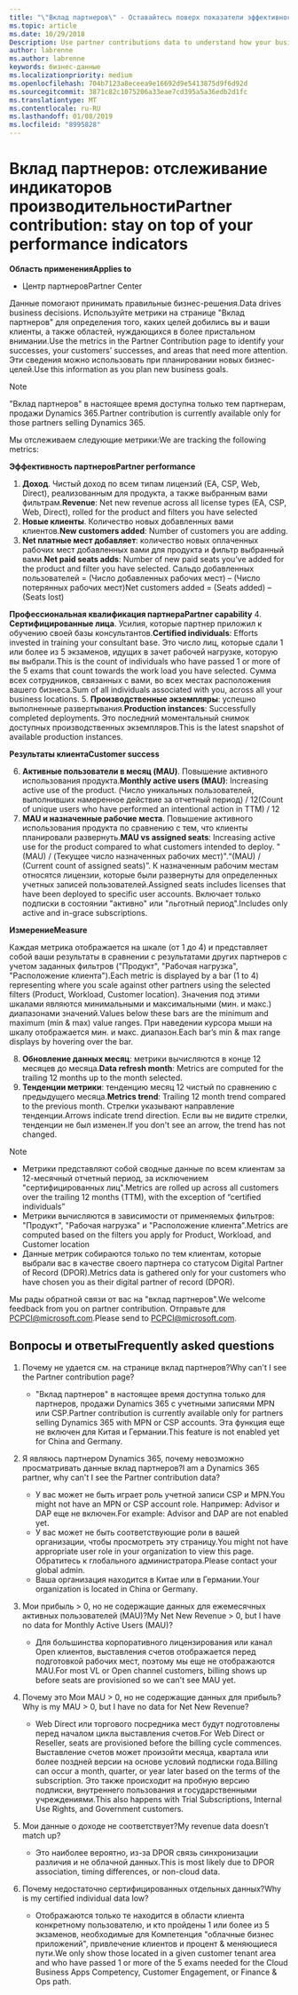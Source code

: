 ```yaml
---
title: "\"Вклад партнеров\" - Оставайтесь поверх показатели эффективности | Центр партнеров"
ms.topic: article
ms.date: 10/29/2018
Description: Use partner contributions data to understand how your business is growing and succeeding
author: labrenne
ms.author: labrenne
keywords: бизнес-данные
ms.localizationpriority: medium
ms.openlocfilehash: 704b7123a8eceea9e16692d9e5413875d9f6d92d
ms.sourcegitcommit: 3871c82c1075206a33eae7cd395a5a36edb2d1fc
ms.translationtype: MT
ms.contentlocale: ru-RU
ms.lasthandoff: 01/08/2019
ms.locfileid: "8995828"
---
```

# <a name="partner-contribution-stay-on-top-of-your-performance-indicators"></a><span data-ttu-id="39709-103">Вклад партнеров: отслеживание индикаторов производительности</span><span class="sxs-lookup"><span data-stu-id="39709-103">Partner contribution: stay on top of your performance indicators</span></span>

**<span data-ttu-id="39709-104">Область применения</span><span class="sxs-lookup"><span data-stu-id="39709-104">Applies to</span></span>**
- <span data-ttu-id="39709-105">Центр партнеров</span><span class="sxs-lookup"><span data-stu-id="39709-105">Partner Center</span></span>

<span data-ttu-id="39709-106">Данные помогают принимать правильные бизнес-решения.</span><span class="sxs-lookup"><span data-stu-id="39709-106">Data drives business decisions.</span></span> <span data-ttu-id="39709-107">Используйте метрики на странице "Вклад партнеров" для определения того, каких целей добились вы и ваши клиенты, а также областей, нуждающихся в более пристальном внимании.</span><span class="sxs-lookup"><span data-stu-id="39709-107">Use the metrics in the Partner Contribution page to identify your successes, your customers’ successes, and areas that need more attention.</span></span> <span data-ttu-id="39709-108">Эти сведения можно использовать при планировании новых бизнес-целей.</span><span class="sxs-lookup"><span data-stu-id="39709-108">Use this information as you plan new business goals.</span></span>

>[!NOTE]
><span data-ttu-id="39709-109">"Вклад партнеров" в настоящее время доступна только тем партнерам, продажи Dynamics 365.</span><span class="sxs-lookup"><span data-stu-id="39709-109">Partner contribution is currently available only for those partners selling Dynamics 365.</span></span>

<span data-ttu-id="39709-110">Мы отслеживаем следующие метрики:</span><span class="sxs-lookup"><span data-stu-id="39709-110">We are tracking the following metrics:</span></span>

**<span data-ttu-id="39709-111">Эффективность партнеров</span><span class="sxs-lookup"><span data-stu-id="39709-111">Partner performance</span></span>**

1. <span data-ttu-id="39709-112">**Доход**. Чистый доход по всем типам лицензий (EA, CSP, Web, Direct), реализованным для продукта, а также выбранным вами фильтрам.</span><span class="sxs-lookup"><span data-stu-id="39709-112">**Revenue**: Net new revenue across all license types (EA, CSP, Web, Direct), rolled for the product and filters you have selected</span></span>
2. <span data-ttu-id="39709-113">**Новые клиенты**. Количество новых добавленных вами клиентов.</span><span class="sxs-lookup"><span data-stu-id="39709-113">**New customers added**: Number of customers you are adding.</span></span>
3. <span data-ttu-id="39709-114">**Net платные мест добавляет**: количество новых оплаченных рабочих мест добавленных вами для продукта и фильтр выбранный вами.</span><span class="sxs-lookup"><span data-stu-id="39709-114">**Net paid seats adds**: Number of new paid seats you’ve added for the product and filter you have selected.</span></span>  <span data-ttu-id="39709-115">Сальдо добавленных пользователей = (Число добавленных рабочих мест) – (Число потерянных рабочих мест)</span><span class="sxs-lookup"><span data-stu-id="39709-115">Net customers added = (Seats added) – (Seats lost)</span></span> 

**<span data-ttu-id="39709-116">Профессиональная квалификация партнера</span><span class="sxs-lookup"><span data-stu-id="39709-116">Partner capability</span></span>**
4. <span data-ttu-id="39709-117">**Сертифицированные лица**. Усилия, которые партнер приложил к обучению своей базы консультантов.</span><span class="sxs-lookup"><span data-stu-id="39709-117">**Certified individuals**: Efforts invested in training your consultant base.</span></span> <span data-ttu-id="39709-118">Это число лиц, которые сдали 1 или более из 5 экзаменов, идущих в зачет рабочей нагрузке, которую вы выбрали.</span><span class="sxs-lookup"><span data-stu-id="39709-118">This is the count of individuals who have passed 1 or more of the 5 exams that count towards the work load you have selected.</span></span> <span data-ttu-id="39709-119">Сумма всех сотрудников, связанных с вами, во всех местах расположения вашего бизнеса.</span><span class="sxs-lookup"><span data-stu-id="39709-119">Sum of all individuals associated with you, across all your business locations.</span></span>
5. <span data-ttu-id="39709-120">**Производственные экземпляры**: успешно выполненные развертывания.</span><span class="sxs-lookup"><span data-stu-id="39709-120">**Production instances**: Successfully completed deployments.</span></span> <span data-ttu-id="39709-121">Это последний моментальный снимок доступных производственных экземпляров.</span><span class="sxs-lookup"><span data-stu-id="39709-121">This is the latest snapshot of available production instances.</span></span>

**<span data-ttu-id="39709-122">Результаты клиента</span><span class="sxs-lookup"><span data-stu-id="39709-122">Customer success</span></span>**

6.  <span data-ttu-id="39709-123">**Активные пользователи в месяц (MAU)**. Повышение активного использования продукта.</span><span class="sxs-lookup"><span data-stu-id="39709-123">**Monthly active users (MAU)**: Increasing active use of the product.</span></span>
<span data-ttu-id="39709-124">(Число уникальных пользователей, выполнивших намеренное действие за отчетный период) / 12</span><span class="sxs-lookup"><span data-stu-id="39709-124">(Count of unique users who have performed an intentional action in TTM) / 12</span></span>
7. <span data-ttu-id="39709-125">**MAU и назначенные рабочие места**. Повышение активного использования продукта по сравнению с тем, что клиенты планировали развернуть.</span><span class="sxs-lookup"><span data-stu-id="39709-125">**MAU vs assigned seats**: Increasing active use for the product compared to what customers intended to deploy.</span></span> <span data-ttu-id="39709-126">"(MAU) / (Текущее число назначенных рабочих мест)".</span><span class="sxs-lookup"><span data-stu-id="39709-126">“(MAU) / (Current count of assigned seats)”.</span></span> <span data-ttu-id="39709-127">К назначенным рабочим местам относятся лицензии, которые были развернуты для определенных учетных записей пользователей.</span><span class="sxs-lookup"><span data-stu-id="39709-127">Assigned seats includes licenses that have been deployed to specific user accounts.</span></span>  <span data-ttu-id="39709-128">Включает только подписки в состоянии "активно" или "льготный период".</span><span class="sxs-lookup"><span data-stu-id="39709-128">Includes only active and in-grace subscriptions.</span></span> 


**<span data-ttu-id="39709-129">Измерение</span><span class="sxs-lookup"><span data-stu-id="39709-129">Measure</span></span>**

<span data-ttu-id="39709-130">Каждая метрика отображается на шкале (от 1 до 4) и представляет собой ваши результаты в сравнении с результатами других партнеров с учетом заданных фильтров ("Продукт", "Рабочая нагрузка", "Расположение клиента").</span><span class="sxs-lookup"><span data-stu-id="39709-130">Each metric is displayed by a bar (1 to 4) representing where you scale against other partners using the selected filters (Product, Workload, Customer location).</span></span> <span data-ttu-id="39709-131">Значения под этими шкалами являются минимальными и максимальными (мин. и макс.) диапазонами значений.</span><span class="sxs-lookup"><span data-stu-id="39709-131">Values below these bars are the minimum and maximum (min & max) value ranges.</span></span> <span data-ttu-id="39709-132">При наведении курсора мыши на шкалу отображается мин. и макс. диапазон.</span><span class="sxs-lookup"><span data-stu-id="39709-132">Each bar’s min & max range displays by hovering over the bar.</span></span>  

8. <span data-ttu-id="39709-133">**Обновление данных месяц**: метрики вычисляются в конце 12 месяцев до месяца.</span><span class="sxs-lookup"><span data-stu-id="39709-133">**Data refresh month**: Metrics are computed for the trailing 12 months up to the month selected.</span></span>
9. <span data-ttu-id="39709-134">**Тенденции метрики**: тенденцию месяц 12 чистый по сравнению с предыдущего месяца.</span><span class="sxs-lookup"><span data-stu-id="39709-134">**Metrics trend**: Trailing 12 month trend compared to the previous month.</span></span> <span data-ttu-id="39709-135">Стрелки указывают направление тенденции.</span><span class="sxs-lookup"><span data-stu-id="39709-135">Arrows indicate trend direction.</span></span> <span data-ttu-id="39709-136">Если вы не видите стрелки, тенденции не был изменен.</span><span class="sxs-lookup"><span data-stu-id="39709-136">If you don't see an arrow, the trend has not changed.</span></span>

>[!NOTE] 
>- <span data-ttu-id="39709-137">Метрики представляют собой сводные данные по всем клиентам за 12-месячный отчетный период, за исключением "сертифицированных лиц".</span><span class="sxs-lookup"><span data-stu-id="39709-137">Metrics are rolled up across all customers over the trailing 12 months (TTM), with the exception of “certified individuals”</span></span>        
>- <span data-ttu-id="39709-138">Метрики вычисляются в зависимости от применяемых фильтров: "Продукт", "Рабочая нагрузка" и "Расположение клиента".</span><span class="sxs-lookup"><span data-stu-id="39709-138">Metrics are computed based on the filters you apply for Product, Workload, and Customer location</span></span>
>- <span data-ttu-id="39709-139">Данные метрик собираются только по тем клиентам, которые выбрали вас в качестве своего партнера со статусом Digital Partner of Record (DPOR).</span><span class="sxs-lookup"><span data-stu-id="39709-139">Metrics data is gathered only for your customers who have chosen you as their digital partner of record (DPOR).</span></span> 

<span data-ttu-id="39709-140">Мы рады обратной связи от вас на "вклад партнеров".</span><span class="sxs-lookup"><span data-stu-id="39709-140">We welcome feedback from you on partner contribution.</span></span> <span data-ttu-id="39709-141">Отправьте для PCPCI@microsoft.com.</span><span class="sxs-lookup"><span data-stu-id="39709-141">Please send to PCPCI@microsoft.com.</span></span>  

## <a name="frequently-asked-questions"></a><span data-ttu-id="39709-142">Вопросы и ответы</span><span class="sxs-lookup"><span data-stu-id="39709-142">Frequently asked questions</span></span>

1. <span data-ttu-id="39709-143">Почему не удается см. на странице вклад партнеров?</span><span class="sxs-lookup"><span data-stu-id="39709-143">Why can't I see the Partner contribution page?</span></span>
    - <span data-ttu-id="39709-144">"Вклад партнеров" в настоящее время доступна только для партнеров, продажи Dynamics 365 с учетными записями MPN или CSP.</span><span class="sxs-lookup"><span data-stu-id="39709-144">Partner contribution is currently available only for partners selling Dynamics 365 with MPN or CSP accounts.</span></span> <span data-ttu-id="39709-145">Эта функция еще не включен для Китая и Германии.</span><span class="sxs-lookup"><span data-stu-id="39709-145">This feature is not enabled yet for China and Germany.</span></span>
2. <span data-ttu-id="39709-146">Я являюсь партнером Dynamics 365, почему невозможно просматривать данные вклад партнеров?</span><span class="sxs-lookup"><span data-stu-id="39709-146">I am a Dynamics 365 partner, why can't I see the Partner contribution data?</span></span>
    - <span data-ttu-id="39709-147">У вас может не быть играет роль учетной записи CSP и MPN.</span><span class="sxs-lookup"><span data-stu-id="39709-147">You might not have an MPN or CSP account role.</span></span> <span data-ttu-id="39709-148">Например: Advisor и DAP еще не включен.</span><span class="sxs-lookup"><span data-stu-id="39709-148">For example: Advisor and DAP are not enabled yet.</span></span>  
    - <span data-ttu-id="39709-149">У вас может не быть соответствующие роли в вашей организации, чтобы просмотреть эту страницу.</span><span class="sxs-lookup"><span data-stu-id="39709-149">You might not have appropriate user role in your organization to view this page.</span></span> <span data-ttu-id="39709-150">Обратитесь к глобального администратора.</span><span class="sxs-lookup"><span data-stu-id="39709-150">Please contact your global admin.</span></span>
    - <span data-ttu-id="39709-151">Ваша организация находится в Китае или в Германии.</span><span class="sxs-lookup"><span data-stu-id="39709-151">Your organization is located in China or Germany.</span></span>

3. <span data-ttu-id="39709-152">Мои прибыль > 0, но не содержащие данных для ежемесячных активных пользователей (MAU)?</span><span class="sxs-lookup"><span data-stu-id="39709-152">My Net New Revenue > 0, but I have no data for Monthly Active Users (MAU)?</span></span>
    - <span data-ttu-id="39709-153">Для большинства корпоративного лицензирования или канал Open клиентов, выставления счетов отображается перед подготовкой рабочих мест, поэтому мы еще не отображаются MAU.</span><span class="sxs-lookup"><span data-stu-id="39709-153">For most VL or Open channel customers, billing shows up before seats are provisioned so we can't see MAU yet.</span></span>

4. <span data-ttu-id="39709-154">Почему это Мои MAU > 0, но не содержащие данных для прибыль?</span><span class="sxs-lookup"><span data-stu-id="39709-154">Why is my MAU > 0, but I have no data for Net New Revenue?</span></span>
   - <span data-ttu-id="39709-155">Web Direct или торгового посредника мест будут подготовлены перед началом цикла выставления счетов.</span><span class="sxs-lookup"><span data-stu-id="39709-155">For Web Direct or Reseller, seats are provisioned before the billing cycle commences.</span></span> <span data-ttu-id="39709-156">Выставление счетов может произойти месяца, квартала или более поздней версии на основе условий подписки года.</span><span class="sxs-lookup"><span data-stu-id="39709-156">Billing can occur a month, quarter, or year later based on the terms of the subscription.</span></span> <span data-ttu-id="39709-157">Это также происходит на пробную версию подписки, внутреннего пользования и государственными учреждениями.</span><span class="sxs-lookup"><span data-stu-id="39709-157">This also happens with Trial Subscriptions, Internal Use Rights, and Government customers.</span></span>
5. <span data-ttu-id="39709-158">Мои данные о доходе не соответствует?</span><span class="sxs-lookup"><span data-stu-id="39709-158">My revenue data doesn’t match up?</span></span>
   - <span data-ttu-id="39709-159">Это наиболее вероятно, из-за DPOR связь синхронизации различия и не облачной данных.</span><span class="sxs-lookup"><span data-stu-id="39709-159">This is most likely due to DPOR association, timing differences, or non-cloud data.</span></span>
6. <span data-ttu-id="39709-160">Почему недостаточно сертифицированных отдельных данных?</span><span class="sxs-lookup"><span data-stu-id="39709-160">Why is my certified individual data low?</span></span>
   - <span data-ttu-id="39709-161">Отображаются только те находится в области клиента конкретному пользователю, и кто пройдены 1 или более из 5 экзаменов, необходимые для Компетенция "облачные бизнес приложений", привлечение клиентов и процент & меняющиеся пути.</span><span class="sxs-lookup"><span data-stu-id="39709-161">We only show those located in a given customer tenant area and who have passed 1 or more of the 5 exams needed for the Cloud Business Apps Competency, Customer Engagement, or Finance & Ops path.</span></span>   